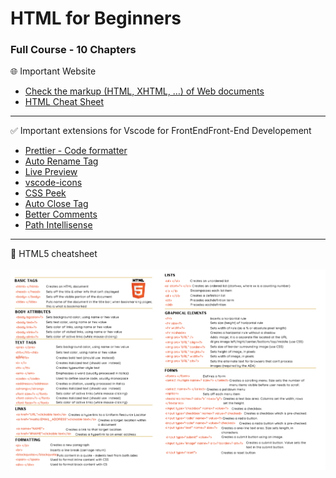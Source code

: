 
# HTML for Beginners

### Full Course - 10 Chapters

🌐 Important Website
- [Check the markup (HTML, XHTML, …) of Web documents](https://validator.w3.org/#validate_by_upload)
- [HTML Cheat Sheet](https://texteditor.com/characters/)
---

✅ Important extensions for Vscode for FrontEndFront-End Developement
 
 - [Prettier - Code formatter](https://marketplace.visualstudio.com/items?itemName=esbenp.prettier-vscode)
 - [Auto Rename Tag](https://marketplace.visualstudio.com/items?itemName=formulahendry.auto-rename-tag)
 - [Live Preview](https://marketplace.visualstudio.com/items?itemName=ms-vscode.live-server0)
 - [vscode-icons](https://marketplace.visualstudio.com/items?itemName=vscode-icons-team.vscode-icons)
 - [CSS Peek](https://marketplace.visualstudio.com/items?itemName=pranaygp.vscode-css-peek)
 - [Auto Close Tag](https://marketplace.visualstudio.com/items?itemName=formulahendry.auto-close-tag)
 - [Better Comments](https://marketplace.visualstudio.com/items?itemName=aaron-bond.better-comments)
 - [Path Intellisense](https://marketplace.visualstudio.com/items?itemName=christian-kohler.path-intellisense)
---


📝 HTML5 cheatsheet
<br>
<br>
![image](https://github.com/Prajwal056/HTML-Full-Course/blob/main/images/cheatsheet1.png)



